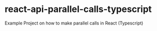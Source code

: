 # react-api-parallel-calls-typescript
Example Project on how to make parallel calls in React (Typescript)
